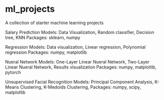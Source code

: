 # ml_projects
A collection of starter machine learning projects

Salary Prediction Models: Data Visualization, Random classifier, Decision tree, KNN
  Packages: sklearn, numpy

Regression Models: Data visualization, Linear regression, Polynomial regression
  Packages: numpy, matplotlib

Nueral Network Models: One-Layer Linear Nueral Network, Two-Layer Linear Nueral Network, Results visualization
  Packages: numpy, matplotlib, pytorch

Unsupervised Facial Recognition Models: Principal Component Analysis, K-Means Clustering, K-Medoids Clustering, 
  Packages: numpy, scipy, matplotlib
